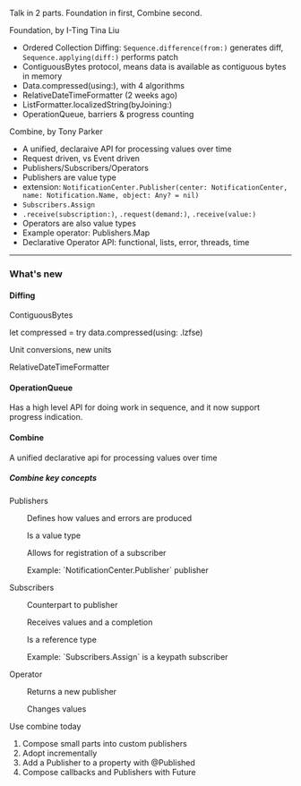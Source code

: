 Talk in 2 parts. Foundation in first, Combine second.

Foundation, by I-Ting Tina Liu

-   Ordered Collection Diffing: `Sequence.difference(from:)` generates
    diff, `Sequence.applying(diff:)` performs patch
-   ContiguousBytes protocol, means data is available as contiguous
    bytes in memory
-   Data.compressed(using:), with 4 algorithms
-   RelativeDateTimeFormatter (2 weeks ago)
-   ListFormatter.localizedString(byJoining:)
-   OperationQueue, barriers & progress counting

Combine, by Tony Parker

-   A unified, declaraive API for processing values over time
-   Request driven, vs Event driven
-   Publishers/Subscribers/Operators
-   Publishers are value type
-   extension: `NotificationCenter.Publisher(center: NotificationCenter, name: Notification.Name, object: Any? = nil)`
-   `Subscribers.Assign`
-   `.receive(subscription:)`, `.request(demand:)`, `.receive(value:)`
-   Operators are also value types
-   Example operator: Publishers.Map
-   Declarative Operator API: functional, lists, error, threads, time

----------------------


### What's new

#### Diffing

ContiguousBytes

let compressed = try data.compressed(using: .lzfse)

Unit conversions, new units

RelativeDateTimeFormatter

#### OperationQueue

Has a high level API for doing work in sequence, and it now support
progress indication.

#### Combine

A unified declarative api for processing values over time

##### Combine key concepts

Publishers

        Defines how values and errors are produced

        Is a value type

        Allows for registration of a subscriber

        Example: \`NotificationCenter.Publisher\` publisher

Subscribers

        Counterpart to publisher

        Receives values and a completion

        Is a reference type

        Example: \`Subscribers.Assign\` is a keypath subscriber

Operator

        Returns a new publisher

        Changes values

Use combine today

1.  Compose small parts into custom publishers
2.  Adopt incrementally
3.  Add a Publisher to a property with @Published
4.  Compose callbacks and Publishers with Future